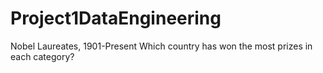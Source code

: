 # Project1DataEngineering
Nobel Laureates, 1901-Present Which country has won the most prizes in each category?
